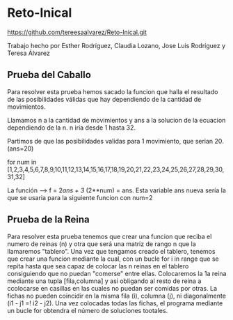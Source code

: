 # Reto-Inical

https://github.com/tereesaalvarez/Reto-Inical.git

Trabajo hecho por Esther Rodríguez, Claudia Lozano, Jose Luis Rodríguez y Teresa Álvarez

## Prueba del Caballo

Para resolver esta prueba hemos sacado la funcion que halla el resultado de las posibilidades válidas que hay dependiendo de la cantidad de movimientos.

Llamamos n a la cantidad de movimientos y ans a la solucion de la ecuacion dependiendo de la n. n iría desde 1 hasta 32.

Partimos de que las posibilidades validas para 1 movimiento, que serian 20. (ans=20)

for num in [1,2,3,4,5,6,7,8,9,10,11,12,13,14,15,16,17,18,19,20,21,22,23,24,25,26,27,28,29,30,31,32]

La función --> f = 2*ans + 3* (2**num) = ans. Esta variable ans nueva sería la que se usaria para la siguiente funcion con num=2

## Prueba de la Reina

Para resolver esta prueba tenemos que crear una funcion que reciba el numero de reinas (n) y otra que será una matriz de rango n que la llamaremos "tablero".
Una vez que tengamos creado el tablero, tenemos que crear una funcion mediante la cual, con un bucle for i in range que se repita hasta que sea capaz de colocar las n reinas en el tablero
consiguiendo que no puedan "comerse" entre ellas.
Colocaremos la 1a reina mediante una tupla [fila,columna] y asi obligando al resto de reina a ccolocarse en casillas en las cuales no puedan ser comidas por otras. La fichas no pueden coincidir en la misma fila (i), columna (j), ni diagonalmente (i1 - j1 =! i2 - j2).
Una vez colocadas todas las fichas, el programa mediante un bucle for obtendra el número de soluciones tootales.
